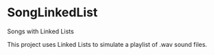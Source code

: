 # SongLinkedList
Songs with Linked Lists

This project uses Linked Lists to simulate a playlist of .wav sound files.

